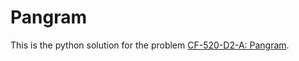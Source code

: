 # Pangram
This is the python solution for the problem [CF-520-D2-A: Pangram](https://codeforces.com/contest/520/problem/A).

